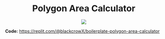 <div align="center">
<h1>Polygon Area Calculator</h1>
<img src="https://upload.wikimedia.org/wikipedia/commons/thumb/f/fa/FreeCodeCamp_logo.svg/2560px-FreeCodeCamp_logo.svg.png"/>
</div>

**Code:** https://replit.com/@blackcrowX/boilerplate-polygon-area-calculator
